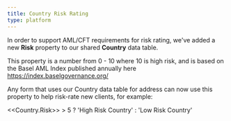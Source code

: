 ```yaml
---
title: Country Risk Rating
type: platform
---
```


In order to support AML/CFT requirements for risk rating, we've added a new **Risk** property to our shared **Country** data table.

This property is a number from 0 - 10 where 10 is high risk, and is based on the Basel AML Index published annually here <https://index.baselgovernance.org/>

Any form that uses our Country data table for address can now use this property to help risk-rate new clients, for example:

&lt;&lt;Country.Risk&gt;&gt; &gt; 5 ? 'High Risk Country' : 'Low Risk Country'